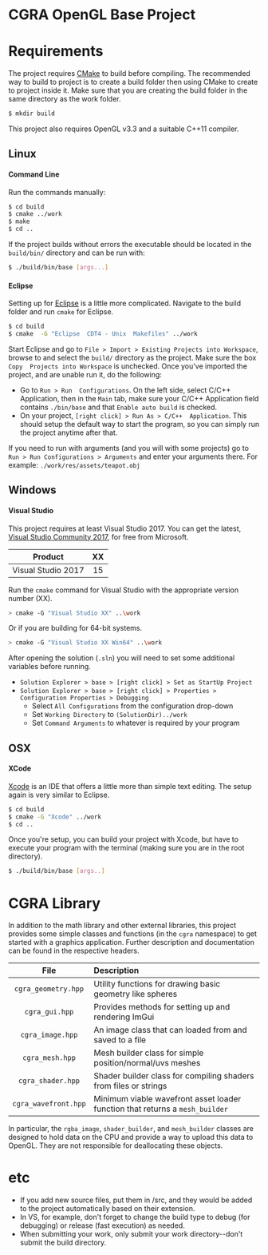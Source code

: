 # CGRA OpenGL Base Project

# Requirements

The project requires [CMake](https://cmake.org/) to build before compiling. The recommended way to build to project is to create a build folder then using CMake to create to project inside it. Make sure that you are creating the build folder in the same directory as the work folder.

```sh
$ mkdir build
```

This project also requires OpenGL v3.3 and a suitable C++11 compiler.

## Linux

#### Command Line

Run the commands manually:

```sh
$ cd build
$ cmake ../work
$ make
$ cd ..
```

If the project builds without errors the executable should be located in the `build/bin/` directory and can be run with:

```sh
$ ./build/bin/base [args...]
```

#### Eclipse

Setting up for [Eclipse](https://eclipse.org/) is a little more complicated. Navigate to the build folder and run `cmake` for Eclipse.

```sh
$ cd build
$ cmake  -G "Eclipse  CDT4 - Unix  Makefiles" ../work
```

Start Eclipse and go to `File > Import > Existing Projects into Workspace`, browse to and select the `build/` directory as the project. Make sure the box `Copy  Projects into Workspace` is unchecked. Once you've imported the project, and are unable run it, do the following:

- Go to `Run > Run  Configurations`. On the left side, select C/C++ Application, then in the `Main` tab, make sure your C/C++ Application field contains `./bin/base` and that `Enable auto build` is checked.
- On your project, `[right click] > Run As > C/C++  Application`. This should setup the default way to start the program, so you can simply run the project anytime after that.

If you need to run with arguments (and you will with some projects) go to `Run > Run Configurations > Arguments` and enter your arguments there. For example: `./work/res/assets/teapot.obj `

## Windows

#### Visual Studio

This project requires at least Visual Studio 2017. You can get the latest, [Visual Studio Community 2017](https://www.visualstudio.com/downloads/), for free from Microsoft.

|      Product       | XX  |
| :----------------: | :-: |
| Visual Studio 2017 | 15  |

Run the `cmake` command for Visual Studio with the appropriate version number (XX).

```sh
> cmake -G "Visual Studio XX" ..\work
```

Or if you are building for 64-bit systems.

```sh
> cmake -G "Visual Studio XX Win64" ..\work
```

After opening the solution (`.sln`) you will need to set some additional variables before running.

- `Solution Explorer > base > [right click] > Set as StartUp Project`
- `Solution Explorer > base > [right click] > Properties > Configuration Properties > Debugging`
  - Select `All Configurations` from the configuration drop-down
  - Set `Working Directory` to `(SolutionDir)../work`
  - Set `Command Arguments` to whatever is required by your program

## OSX

#### XCode

[Xcode](https://developer.apple.com/xcode/) is an IDE that offers a little more than simple text editing. The setup again is very similar to Eclipse.

```sh
$ cd build
$ cmake -G "Xcode" ../work
$ cd ..
```

Once you're setup, you can build your project with Xcode, but have to execute your program with the terminal (making sure you are in the root directory).

```sh
$ ./build/bin/base [args..]
```

# CGRA Library

In addition to the math library and other external libraries, this project provides some simple classes and functions (in the `cgra` namespace) to get started with a graphics application. Further description and documentation can be found in the respective headers.

|         File         | Description                                                                  |
| :------------------: | :--------------------------------------------------------------------------- |
| `cgra_geometry.hpp`  | Utility functions for drawing basic geometry like spheres                    |
|    `cgra_gui.hpp`    | Provides methods for setting up and rendering ImGui                          |
|   `cgra_image.hpp`   | An image class that can loaded from and saved to a file                      |
|   `cgra_mesh.hpp`    | Mesh builder class for simple position/normal/uvs meshes                     |
|  `cgra_shader.hpp`   | Shader builder class for compiling shaders from files or strings             |
| `cgra_wavefront.hpp` | Minimum viable wavefront asset loader function that returns a `mesh_builder` |

In particular, the `rgba_image`, `shader_builder`, and `mesh_builder` classes are designed to hold data on the CPU and provide a way to upload this data to OpenGL. They are not responsible for deallocating these objects.

# etc

- If you add new source files, put them in \/src, and they would be added to the project automatically based on their extension.
- In VS, for example, don't forget to change the build type to debug (for debugging) or release (fast execution) as needed.
- When submitting your work, only submit your work directory--don't submit the build directory.
